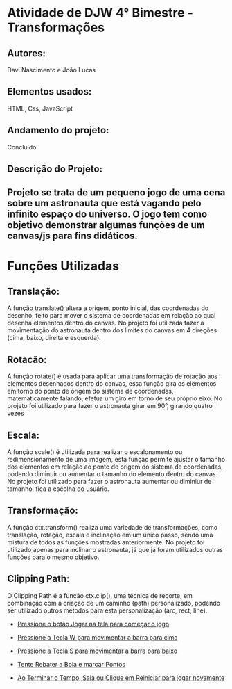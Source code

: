 # Atividade de DJW 4° Bimestre - Transformações
<h2>Autores:</h2> 
Davi Nascimento e João Lucas

<h2>Elementos usados:</h2> 
HTML, Css, JavaScript

<h2>Andamento do projeto:</h2> 
Concluído

<h2>Descrição do Projeto:<h2>
Projeto se trata de um pequeno jogo de uma cena sobre um astronauta que está vagando pelo infinito espaço do universo. O jogo tem como objetivo
demonstrar algumas funções de um canvas/js para fins didáticos.

# Funções Utilizadas
<h2>Translação:</h2>
A função translate() altera a origem, ponto inicial, das coordenadas do desenho,
feito para mover o sistema de coordenadas em relação ao qual desenha elementos dentro do canvas.
No projeto foi utilizada fazer a movimentação do astronauta dentro dos limites do canvas em 4 direções
(cima, baixo, direita e esquerda).

<h2>Rotacão:</h2>
A função rotate() é usada para aplicar uma transformação de rotação aos elementos desenhados dentro do canvas, 
essa função gira os elementos em torno do ponto de origem do sistema de coordenadas, matematicamente falando,
efetua um giro em torno de seu próprio eixo.
No projeto foi utilizado para fazer o astronauta girar em 90°, girando quatro vezes  

<h2>Escala:</h2>
A função scale() é utilizada para realizar o escalonamento ou redimensionamento de uma imagem, esta função 
permite ajustar o tamanho dos elementos em relação ao ponto de origem do sistema de coordenadas, podendo diminuir ou
aumentar o tamanho do elemento dentro do canvas.
No projeto foi utilizado para fazer o astronauta aumentar ou diminiur de tamanho, fica a escolha do usuário.

<h2>Transformação:</h2>
A função ctx.transform() realiza uma variedade de transformações, como translação, rotação, escala 
e inclinação em um único passo, sendo uma mistura de todos as funções mostradas anteriormente.
No projeto foi utilizado apenas para inclinar o astronauta, já que já foram utilizados outras
funções para o mesmo objetivo.

<h2>Clipping Path:</h2>
O Clipping Path é a função ctx.clip(), uma técnica de recorte, em combinação com a criação de um caminho (path) personalizado,
podendo ser utilizado outros métodos para esta personalização (arc, rect, line).



  
<p>
      
- [Pressione o botão Jogar na tela para começar o jogo]()
      
- [Pressione a Tecla W para movimentar a barra para cima]()
  
- [Pressione a Tecla S para movimentar a barra para baixo]()
  
- [Tente Rebater a Bola e marcar Pontos]()
  
- [Ao Terminar o Tempo, Saia ou Clique em Reiniciar para jogar novamente]()
  
</p>
